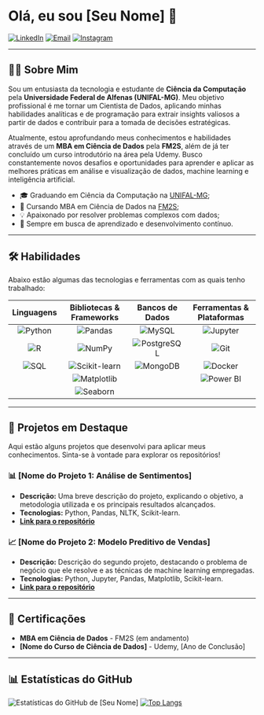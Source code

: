 # Olá, eu sou [Seu Nome] 👋

[![LinkedIn](https://img.shields.io/badge/LinkedIn-0077B5?style=for-the-badge&logo=linkedin&logoColor=white)](https://www.linkedin.com/in/pedro-almeida-0ba55726b?utm_source=share&utm_campaign=share_via&utm_content=profile&utm_medium=android_app )
[![Email](https://img.shields.io/badge/Email-D14836?style=for-the-badge&logo=gmail&logoColor=white)](mailto:peedrohalmeida.1123@example.com)
[![Instagram](https://img.shields.io/badge/Instagram-E4405F?style=for-the-badge&logo=instagram&logoColor=white)](https://www.instagram.com/peedrinho17/)

---

## 👨‍💻 Sobre Mim

Sou um entusiasta da tecnologia e estudante de **Ciência da Computação** pela **Universidade Federal de Alfenas (UNIFAL-MG)**. Meu objetivo profissional é me tornar um Cientista de Dados, aplicando minhas habilidades analíticas e de programação para extrair insights valiosos a partir de dados e contribuir para a tomada de decisões estratégicas.

Atualmente, estou aprofundando meus conhecimentos e habilidades através de um **MBA em Ciência de Dados** pela **FM2S**, além de já ter concluído um curso introdutório na área pela Udemy. Busco constantemente novos desafios e oportunidades para aprender e aplicar as melhores práticas em análise e visualização de dados, machine learning e inteligência artificial.

- 🎓 Graduando em Ciência da Computação na [UNIFAL-MG](https://www.unifal-mg.edu.br/dcc/);
- 🚀 Cursando MBA em Ciência de Dados na [FM2S](https://www.fm2s.com.br/mba/ciencia-de-dados);
- 💡 Apaixonado por resolver problemas complexos com dados;
- 🌱 Sempre em busca de aprendizado e desenvolvimento contínuo.

---

## 🛠️ Habilidades

Abaixo estão algumas das tecnologias e ferramentas com as quais tenho trabalhado:

| Linguagens | Bibliotecas & Frameworks | Bancos de Dados | Ferramentas & Plataformas |
|:---:|:---:|:---:|:---:|
| ![Python](https://img.shields.io/badge/Python-3776AB?style=for-the-badge&logo=python&logoColor=white) | ![Pandas](https://img.shields.io/badge/Pandas-150458?style=for-the-badge&logo=pandas&logoColor=white) | ![MySQL](https://img.shields.io/badge/MySQL-4479A1?style=for-the-badge&logo=mysql&logoColor=white) | ![Jupyter](https://img.shields.io/badge/Jupyter-F37626?style=for-the-badge&logo=jupyter&logoColor=white) |
| ![R](https://img.shields.io/badge/R-276DC3?style=for-the-badge&logo=r&logoColor=white) | ![NumPy](https://img.shields.io/badge/NumPy-013243?style=for-the-badge&logo=numpy&logoColor=white) | ![PostgreSQL](https://img.shields.io/badge/PostgreSQL-336791?style=for-the-badge&logo=postgresql&logoColor=white) | ![Git](https://img.shields.io/badge/Git-F05032?style=for-the-badge&logo=git&logoColor=white) |
| ![SQL](https://img.shields.io/badge/SQL-4479A1?style=for-the-badge&logo=postgresql&logoColor=white) | ![Scikit-learn](https://img.shields.io/badge/scikit--learn-F7931E?style=for-the-badge&logo=scikit-learn&logoColor=white) | ![MongoDB](https://img.shields.io/badge/MongoDB-47A248?style=for-the-badge&logo=mongodb&logoColor=white) | ![Docker](https://img.shields.io/badge/Docker-2496ED?style=for-the-badge&logo=docker&logoColor=white) |
| | ![Matplotlib](https://img.shields.io/badge/Matplotlib-3776AB?style=for-the-badge&logo=python&logoColor=white) | | ![Power BI](https://img.shields.io/badge/Power_BI-F2C811?style=for-the-badge&logo=powerbi&logoColor=black) |
| | ![Seaborn](https://img.shields.io/badge/Seaborn-3776AB?style=for-the-badge&logo=python&logoColor=white) | | |

---

## 🚀 Projetos em Destaque

Aqui estão alguns projetos que desenvolvi para aplicar meus conhecimentos. Sinta-se à vontade para explorar os repositórios!

### 📊 [Nome do Projeto 1: Análise de Sentimentos]
* **Descrição:** Uma breve descrição do projeto, explicando o objetivo, a metodologia utilizada e os principais resultados alcançados.
* **Tecnologias:** Python, Pandas, NLTK, Scikit-learn.
* **[Link para o repositório](https://github.com/seu-usuario-github/nome-do-repositorio)**

### 📈 [Nome do Projeto 2: Modelo Preditivo de Vendas]
* **Descrição:** Descrição do segundo projeto, destacando o problema de negócio que ele resolve e as técnicas de machine learning empregadas.
* **Tecnologias:** Python, Jupyter, Pandas, Matplotlib, Scikit-learn.
* **[Link para o repositório](https://github.com/seu-usuario-github/nome-do-repositorio-2)**

---

## 📜 Certificações

- **MBA em Ciência de Dados** - FM2S (em andamento)
- **[Nome do Curso de Ciência de Dados]** - Udemy, [Ano de Conclusão]

---

## 📊 Estatísticas do GitHub

![Estatísticas do GitHub de [Seu Nome]](https://github-readme-stats.vercel.app/api?username=seu-usuario-github&show_icons=true&theme=radical&include_all_commits=true&count_private=true)
[![Top Langs](https://github-readme-stats.vercel.app/api/top-langs/?username=seu-usuario-github&layout=compact&langs_count=7&theme=radical)](https://github.com/anuraghazra/github-readme-stats)
